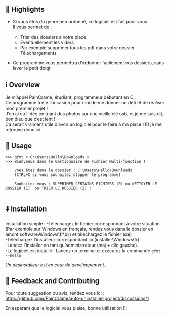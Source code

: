 ## 🌟 Highlights

- Si vous êtes du genre peu ordonné, ce logiciel est fait pour vous :  
 Il vous permet de :  
  - Trier des dossiers à votre place  
  - Eventuellement les viders  
  - Par exemple supprimer tous les pdf dans votre dossier Téléchargements  
  
- Ce programme vous permettra d’ordonner facilement vos dossiers, sans lever le petit doigt  



## ℹ️ Overview

Je m’appel PainCramé, étudiant, programmeur débutant en C.  
Ce programme à été l’occasion pour moi de me donner un défi et de réaliser mon premier projet !  
J’en ai eu l’idée en triant des photos sur une vieille clé usb,  et je me suis dit, bon dieu que c’est lent !  
Ca serait vraiment utile d’avoir un logiciel pour le faire à ma place ! Et je me retrouve donc ici.


## 🚀 Usage

```source.powershell
>>> gfmt « C:\Users\Hello\Downloads »
>>> Bienvenue dans le Gestionnaire de Fichier Multi-fonction !

	Vous êtes dans le dossier : C:\Users\Hello\Downloads
	(CTRL+C si vous souhaitez stopper le programme)

	Souhaitez vous : SUPPRIMER CERTAINS FICHIERS (0) ou NETTOYER LE DOSSIER (1)  ou TRIER LE DOSSIER (2) :
	
```


## ⬇️ Installation

Installation simple : 
-Téléchargez le fichier correspondant à votre situation (Par exemple sur Windows en français, rendez vous dans le dossier en amont software\Windows\fr\bin et téléchargez le fichier exe)  
-Téléchargez l’installeur correspondant ici (installer\Windows\fr)    
-Lancez l’installer en tant qu’administrateur (maj + clic gauche).  
-Le logiciel est installé ! Lancez un terminal et exécutez la commande ```gfmt --hello```  
  
*Un desinstalleur est en cour de développement...*  


## 💭 Feedback and Contributing  
  
Pour toute suggestion ou avis, rendez vous ici : https://github.com/PainCrame/auto-uninstaller-project/discussions/1  
  
En espérant que le logiciel vous plaise, bonne utilisation !!!  
